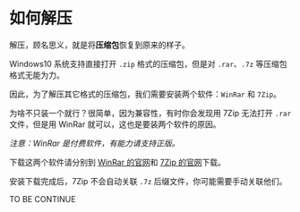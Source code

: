 # 如何解压

解压，顾名思义，就是将**压缩包**恢复到原来的样子。

Windows10 系统支持直接打开 `.zip` 格式的压缩包，但是对 `.rar`、`.7z` 等压缩包格式无能为力。

因此，为了解压其它格式的压缩包，我们需要安装两个软件：`WinRar` 和 `7Zip`。

为啥不只装一个就行？很简单，因为兼容性，有时你会发现用 7Zip 无法打开 `.rar` 文件，但是用 WinRar 就可以，这也是要装两个软件的原因。

_注意：WinRar 是付费软件，有能力请支持正版。_

下载这两个软件请分别到 [WinRar 的官网](https://www.rarlab.com/download.htm)和 [7Zip 的官网](https://7-zip.org/)下载。

安装下载完成后，7Zip 不会自动关联 `.7z` 后缀文件，你可能需要手动关联他们。

TO BE CONTINUE
